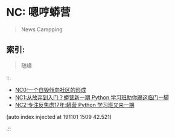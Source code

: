 # NC: 嗯哼蟒营
> News Campping

## 索引:
> 随缘

::.

- [ NC0:一个自毁倾向社区的形成](190711-NC101-self-destruction.md)
- [ NC1:从放弃到入门？蟒营新一期 Python 学习班助你踢这临门一脚](190902-3py-what-is-camp.md)
- [ NC2:专注反焦虑17年:蟒营 Python 学习班又来一期](190905-3py-just101camp.md)

(auto index injected at 191101 1509 42.521) 

.::


